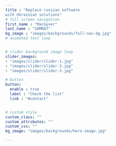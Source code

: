 ```yaml
---
title : "Replace russian software
with Ukrainian solutions"
# full screen navigation
first_name : "MacGyver"
last_name : "SOMRAT"
bg_image : "images/backgrounds/full-nav-bg.jpg"
# animated text loop


# slider background image loop
slider_images:
- "images/slider/slider-1.jpg"
- "images/slider/slider-2.jpg"
- "images/slider/slider-3.jpg"

# button
button:
  enable : true
  label : "Check the list"
  link : "#contact"


# custom style
custom_class: "" 
custom_attributes: "" 
custom_css: ""
bg_image: "images/backgrounds/hero-image.jpg"

---
```

